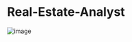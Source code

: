 # Real-Estate-Analyst
![image](https://github.com/GGHotDog/Real-Estate-Analyst/assets/63630751/11f1c18f-ed22-4a0f-91af-4acc3281bb78)
